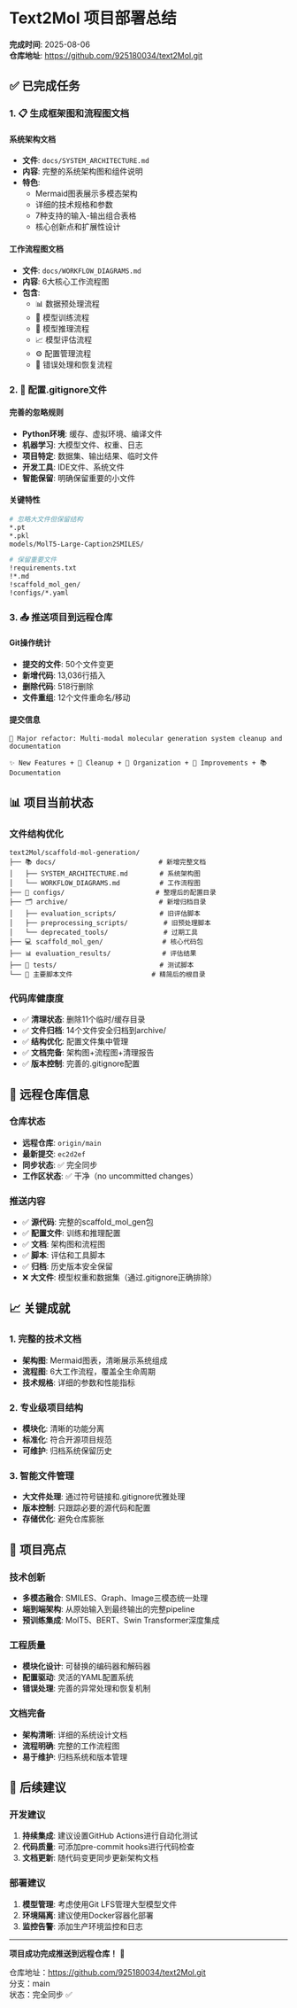 # Text2Mol 项目部署总结

**完成时间**: 2025-08-06  
**仓库地址**: https://github.com/925180034/text2Mol.git

## ✅ 已完成任务

### 1. 📋 生成框架图和流程图文档

#### 系统架构文档
- **文件**: `docs/SYSTEM_ARCHITECTURE.md`
- **内容**: 完整的系统架构图和组件说明
- **特色**: 
  - Mermaid图表展示多模态架构
  - 详细的技术规格和参数
  - 7种支持的输入-输出组合表格
  - 核心创新点和扩展性设计

#### 工作流程图文档  
- **文件**: `docs/WORKFLOW_DIAGRAMS.md`
- **内容**: 6大核心工作流程图
- **包含**:
  - 📊 数据预处理流程
  - 🎯 模型训练流程  
  - 🔮 模型推理流程
  - 📈 模型评估流程
  - ⚙️ 配置管理流程
  - 🔧 错误处理和恢复流程

### 2. 🚫 配置.gitignore文件

#### 完善的忽略规则
- **Python环境**: 缓存、虚拟环境、编译文件
- **机器学习**: 大模型文件、权重、日志
- **项目特定**: 数据集、输出结果、临时文件
- **开发工具**: IDE文件、系统文件
- **智能保留**: 明确保留重要的小文件

#### 关键特性
```bash
# 忽略大文件但保留结构
*.pt
*.pkl
models/MolT5-Large-Caption2SMILES/

# 保留重要文件  
!requirements.txt
!*.md
!scaffold_mol_gen/
!configs/*.yaml
```

### 3. 📤 推送项目到远程仓库

#### Git操作统计
- **提交的文件**: 50个文件变更
- **新增代码**: 13,036行插入
- **删除代码**: 518行删除  
- **文件重组**: 12个文件重命名/移动

#### 提交信息
```
🚀 Major refactor: Multi-modal molecular generation system cleanup and documentation

✨ New Features + 🧹 Cleanup + 📁 Organization + 🔧 Improvements + 📚 Documentation
```

## 📊 项目当前状态

### 文件结构优化
```
text2Mol/scaffold-mol-generation/
├── 📚 docs/                          # 新增完整文档
│   ├── SYSTEM_ARCHITECTURE.md        # 系统架构图
│   └── WORKFLOW_DIAGRAMS.md          # 工作流程图
├── 🔧 configs/                       # 整理后的配置目录
├── 🗂️ archive/                       # 新增归档目录
│   ├── evaluation_scripts/           # 旧评估脚本
│   ├── preprocessing_scripts/         # 旧预处理脚本
│   └── deprecated_tools/              # 过期工具
├── 💻 scaffold_mol_gen/               # 核心代码包  
├── 📊 evaluation_results/             # 评估结果
├── 🧪 tests/                          # 测试脚本
└── 🚀 主要脚本文件                    # 精简后的根目录
```

### 代码库健康度
- ✅ **清理状态**: 删除11个临时/缓存目录
- ✅ **文件归档**: 14个文件安全归档到archive/
- ✅ **结构优化**: 配置文件集中管理
- ✅ **文档完备**: 架构图+流程图+清理报告
- ✅ **版本控制**: 完善的.gitignore配置

## 🔗 远程仓库信息

### 仓库状态
- **远程仓库**: `origin/main`
- **最新提交**: `ec2d2ef`
- **同步状态**: ✅ 完全同步
- **工作区状态**: ✅ 干净（no uncommitted changes）

### 推送内容
- ✅ **源代码**: 完整的scaffold_mol_gen包
- ✅ **配置文件**: 训练和推理配置
- ✅ **文档**: 架构图和流程图
- ✅ **脚本**: 评估和工具脚本
- ✅ **归档**: 历史版本安全保留
- ❌ **大文件**: 模型权重和数据集（通过.gitignore正确排除）

## 📈 关键成就

### 1. 完整的技术文档
- **架构图**: Mermaid图表，清晰展示系统组成
- **流程图**: 6大工作流程，覆盖全生命周期
- **技术规格**: 详细的参数和性能指标

### 2. 专业级项目结构
- **模块化**: 清晰的功能分离
- **标准化**: 符合开源项目规范
- **可维护**: 归档系统保留历史

### 3. 智能文件管理
- **大文件处理**: 通过符号链接和.gitignore优雅处理
- **版本控制**: 只跟踪必要的源代码和配置
- **存储优化**: 避免仓库膨胀

## 🎯 项目亮点

### 技术创新
- **多模态融合**: SMILES、Graph、Image三模态统一处理
- **端到端架构**: 从原始输入到最终输出的完整pipeline
- **预训练集成**: MolT5、BERT、Swin Transformer深度集成

### 工程质量  
- **模块化设计**: 可替换的编码器和解码器
- **配置驱动**: 灵活的YAML配置系统
- **错误处理**: 完善的异常处理和恢复机制

### 文档完备
- **架构清晰**: 详细的系统设计文档
- **流程明确**: 完整的工作流程图
- **易于维护**: 归档系统和版本管理

## 🚀 后续建议

### 开发建议
1. **持续集成**: 建议设置GitHub Actions进行自动化测试
2. **代码质量**: 可添加pre-commit hooks进行代码检查
3. **文档更新**: 随代码变更同步更新架构文档

### 部署建议
1. **模型管理**: 考虑使用Git LFS管理大型模型文件
2. **环境隔离**: 建议使用Docker容器化部署
3. **监控告警**: 添加生产环境监控和日志

---

**项目成功完成推送到远程仓库！** 🎉

仓库地址：https://github.com/925180034/text2Mol.git  
分支：main  
状态：完全同步 ✅